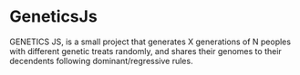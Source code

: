 # GeneticsJs
GENETICS JS, is a small project that generates X generations of N peoples with different genetic treats randomly, and shares their genomes to their decendents following 
dominant/regressive rules. 

